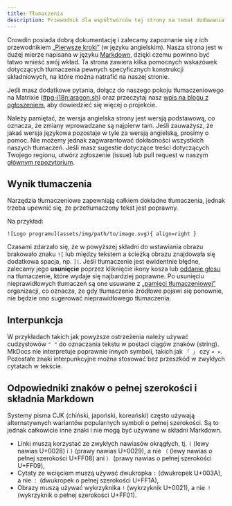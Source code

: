 ```yaml
---
title: Tłumaczenia
description: Przewodnik dla współtwórców tej strony na temat dodawania tłumaczeń do naszego serwisu.
---
```


Crowdin posiada dobrą dokumentację i zalecamy zapoznanie się z ich przewodnikiem [„Pierwsze kroki”](https://support.crowdin.com/crowdin-intro) (w języku angielskim). Nasza strona jest w dużej mierze napisana w języku [Markdown](https://pl.wikipedia.org/wiki/Markdown), dzięki czemu powinno być łatwo wnieść swój wkład. Ta strona zawiera kilka pomocnych wskazówek dotyczących tłumaczenia pewnych specyficznych konstrukcji składniowych, na które można natrafić na naszej stronie.

Jeśli masz dodatkowe pytania, dołącz do naszego pokoju tłumaczeniowego na Matrixie ([#pg-i18n:aragon.sh](https://matrix.to/#/%23pg-i18n:aragon.sh)) oraz przeczytaj nasz [wpis na blogu z ogłoszeniem](https://blog.privacyguides.org/2023/02/26/i18n-announcement), aby dowiedzieć się więcej o projekcie.

Należy pamiętać, że wersja angielska strony jest wersją podstawową, co oznacza, że zmiany wprowadzane są najpierw tam. Jeśli zauważysz, że jakaś wersja językowa pozostaje w tyle za wersją angielską, prosimy o pomoc. Nie możemy jednak zagwarantować dokładności wszystkich naszych tłumaczeń. Jeśli masz sugestie dotyczące treści dotyczących Twojego regionu, utwórz zgłoszenie (issue) lub pull request w naszym [głównym repozytorium](https://github.com/privacyguides/privacyguides.org).

## Wynik tłumaczenia

Narzędzia tłumaczeniowe zapewniają całkiem dokładne tłumaczenia, jednak trzeba upewnić się, że przetłumaczony tekst jest poprawny.

Na przykład:

```text
![Logo programu](assets/img/path/to/image.svg){ align=right }
```

Czasami zdarzało się, że w powyższej składni do wstawiania obrazu brakowało znaku `![` lub między tekstem a ścieżką obrazu znajdowała się dodatkowa spacja, np. `](`. Jeśli tłumaczenie jest ewidentnie błędne, zalecamy jego **usunięcie** poprzez kliknięcie ikony kosza lub [oddanie głosu](https://support.crowdin.com/enterprise/getting-started-for-volunteers/#voting-view) na tłumaczenie, które wydaje się najbardziej poprawne. Po usunięciu nieprawidłowych tłumaczeń są one usuwane z [„pamięci tłumaczeniowej”](https://support.crowdin.com/enterprise/translation-memory) organizacji, co oznacza, że gdy tłumaczenie źródłowe pojawi się ponownie, nie będzie ono sugerować nieprawidłowego tłumaczenia.

## Interpunkcja

W przykładach takich jak powyższe ostrzeżenia należy używać cudzysłowów `" "` do oznaczania tekstu w postaci ciągów znaków (string). MkDocs nie interpretuje poprawnie innych symboli, takich jak `「 」` czy `« »`. Pozostałe znaki interpunkcyjne można stosować bez przeszkód w zwykłych cytatach w tekście.

## Odpowiedniki znaków o pełnej szerokości i składnia Markdown

Systemy pisma CJK (chiński, japoński, koreański) często używają alternatywnych wariantów popularnych symboli o pełnej szerokości. Są to jednak całkowicie inne znaki i nie mogą być używane w składni Markdown.

- Linki muszą korzystać ze zwykłych nawiasów okrągłych, tj. `(` (lewy nawias U+0028) i `)` (prawy nawias U+0029), a nie `（` (lewy nawias o pełnej szerokości U+FF08) ani `）` (prawy nawias o pełnej szerokości U+FF09),
- Cytaty ze wcięciem muszą używać dwukropka `:` (dwukropek U+003A), a nie `：` (dwukropek o pełnej szerokości U+FF1A),
- Obrazy muszą używać wykrzyknika `!` (wykrzyknik U+0021), a nie `！` (wykrzyknik o pełnej szerokości U+FF01).
